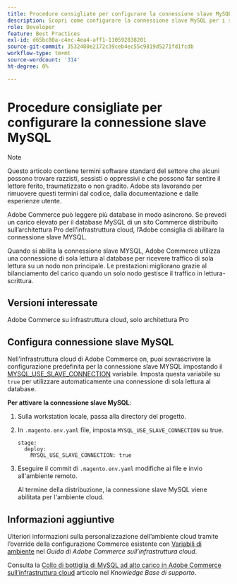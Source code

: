```yaml
---
title: Procedure consigliate per configurare la connessione slave MySQL
description: Scopri come configurare la connessione slave MySQL per i siti Adobe Commerce distribuiti nell’infrastruttura cloud.
role: Developer
feature: Best Practices
exl-id: d65bc80a-c4ec-4ea4-aff1-110592838201
source-git-commit: 3532480e2172c39ceb4ec55c9819d5271fd1fcdb
workflow-type: tm+mt
source-wordcount: '314'
ht-degree: 0%

---
```


# Procedure consigliate per configurare la connessione slave MySQL

>[!NOTE]
>
>Questo articolo contiene termini software standard del settore che alcuni possono trovare razzisti, sessisti o oppressivi e che possono far sentire il lettore ferito, traumatizzato o non gradito. Adobe sta lavorando per rimuovere questi termini dal codice, dalla documentazione e dalle esperienze utente.

Adobe Commerce può leggere più database in modo asincrono. Se prevedi un carico elevato per il database MySQL di un sito Commerce distribuito sull’architettura Pro dell’infrastruttura cloud, l’Adobe consiglia di abilitare la connessione slave MYSQL.

Quando si abilita la connessione slave MYSQL, Adobe Commerce utilizza una connessione di sola lettura al database per ricevere traffico di sola lettura su un nodo non principale. Le prestazioni migliorano grazie al bilanciamento del carico quando un solo nodo gestisce il traffico in lettura-scrittura.

## Versioni interessate

Adobe Commerce su infrastruttura cloud, solo architettura Pro

## Configura connessione slave MySQL

Nell’infrastruttura cloud di Adobe Commerce on, puoi sovrascrivere la configurazione predefinita per la connessione slave MYSQL impostando il [MYSQL_USE_SLAVE_CONNECTION](https://experienceleague.adobe.com/docs/commerce-cloud-service/user-guide/configure/env/stage/variables-deploy.html#mysql_use_slave_connection) variabile. Imposta questa variabile su `true` per utilizzare automaticamente una connessione di sola lettura al database.

**Per attivare la connessione slave MySQL**:

1. Sulla workstation locale, passa alla directory del progetto.

1. In `.magento.env.yaml` file, imposta `MYSQL_USE_SLAVE_CONNECTION` su true.

   ```
   stage:
     deploy:
       MYSQL_USE_SLAVE_CONNECTION: true
   ```

1. Eseguire il commit di `.magento.env.yaml` modifiche ai file e invio all&#39;ambiente remoto.

   Al termine della distribuzione, la connessione slave MySQL viene abilitata per l&#39;ambiente cloud.

## Informazioni aggiuntive

Ulteriori informazioni sulla personalizzazione dell’ambiente cloud tramite l’override della configurazione Commerce esistente con [Variabili di ambiente](https://experienceleague.adobe.com/docs/commerce-cloud-service/user-guide/configure/env/configure-env-yaml.html#environment-variables) nel _Guida di Adobe Commerce sull’infrastruttura cloud_.

Consulta la [Collo di bottiglia di MySQL ad alto carico in Adobe Commerce sull’infrastruttura cloud](https://experienceleague.adobe.com/docs/commerce-knowledge-base/kb/troubleshooting/database/mysql-high-load-bottleneck-in-magento-commerce-cloud.html) articolo nel _Knowledge Base di supporto_.
